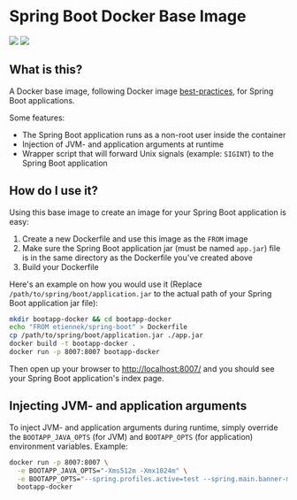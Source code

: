 # Spring Boot Docker Base Image

[![](https://img.shields.io/docker/stars/etiennek/spring-boot.svg)](https://hub.docker.com/r/etiennek/spring-boot/ 'Docker hub')
[![](https://img.shields.io/docker/pulls/etiennek/spring-boot.svg)](https://hub.docker.com/r/etiennek/spring-boot/ 'Docker hub')

## What is this?

A Docker base image, following Docker image
[best-practices](http://www.projectatomic.io/docs/docker-image-author-guidance/),
for Spring Boot applications.

Some features:

  - The Spring Boot application runs as a non-root user inside 
    the container
  - Injection of JVM- and application arguments at runtime
  - Wrapper script that will forward Unix signals (example: 
    `SIGINT`) to the Spring Boot application

## How do I use it?

Using this base image to create an image for your Spring
Boot application is easy:

  1. Create a new Dockerfile and use this image as the 
     `FROM` image
  1. Make sure the Spring Boot application jar (must be named `app.jar`) 
     file is in the same directory as the Dockerfile you've created above
  1. Build your Dockerfile

Here's an example on how you would use it
(Replace `/path/to/spring/boot/application.jar`
to the actual path of your Spring Boot application jar file):

```bash
mkdir bootapp-docker && cd bootapp-docker
echo "FROM etiennek/spring-boot" > Dockerfile
cp /path/to/spring/boot/application.jar ./app.jar
docker build -t bootapp-docker .
docker run -p 8007:8007 bootapp-docker
```

Then open up your browser to
[http://localhost:8007/](http://localhost:8007/) and you
should see your Spring Boot application's index page.

## Injecting JVM- and application arguments

To inject JVM- and application arguments during runtime,
simply override the `BOOTAPP_JAVA_OPTS` (for JVM) and 
`BOOTAPP_OPTS` (for application) environment variables.
Example:

```bash
docker run -p 8007:8007 \
  -e BOOTAPP_JAVA_OPTS="-Xms512m -Xmx1024m" \
  -e BOOTAPP_OPTS="--spring.profiles.active=test --spring.main.banner-mode=off" \
  bootapp-docker
```
